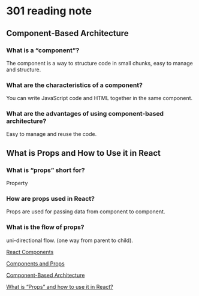 # 301 reading note

## Component-Based Architecture
### What is a “component”?	
The component is a way to structure code in small chunks, easy to manage and structure. 
### What are the characteristics of a component?
You can write JavaScript code and HTML together in the same component. 
### What are the advantages of using component-based architecture?
Easy to manage and reuse the code.

## What is Props and How to Use it in React

### What is “props” short for?
Property 
### How are props used in React?
Props are used for passing data from component to component. 
### What is the flow of props?
uni-directional flow. (one way from parent to child).



[React Components](https://www.w3schools.com/react/react_components.asp)

[Components and Props](https://reactjs.org/docs/components-and-props.html)

[Component-Based Architecture](https://www.tutorialspoint.com/software_architecture_design/component_based_architecture.htm)

[What is “Props” and how to use it in React?](https://itnext.io/what-is-props-and-how-to-use-it-in-react-da307f500da0#:~:text=%E2%80%9CProps%E2%80%9D%20is%20a%20special%20keyword,way%20from%20parent%20to%20child)
